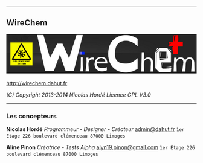 ----------------------------------------------------------------
##    WireChem

![The new chemistry game](logo.png)

http://wirechem.dahut.fr

*(C) Copyright 2013-2014 Nicolas Hordé
  Licence GPL V3.0*

----------------------------------------------------------------
### Les concepteurs
  
  **Nicolas Hordé**
  *Programmeur - Designer - Créateur*
 <admin@dahut.fr>
 `1er Etage
  226 boulevard clémenceau
  87000 Limoges`
  
  **Aline Pinon**
  *Créatrice -  Tests Alpha*
<alyn19.pinon@gmail.com>
 `1er Etage
  226 boulevard clémenceau
  87000 Limoges`
